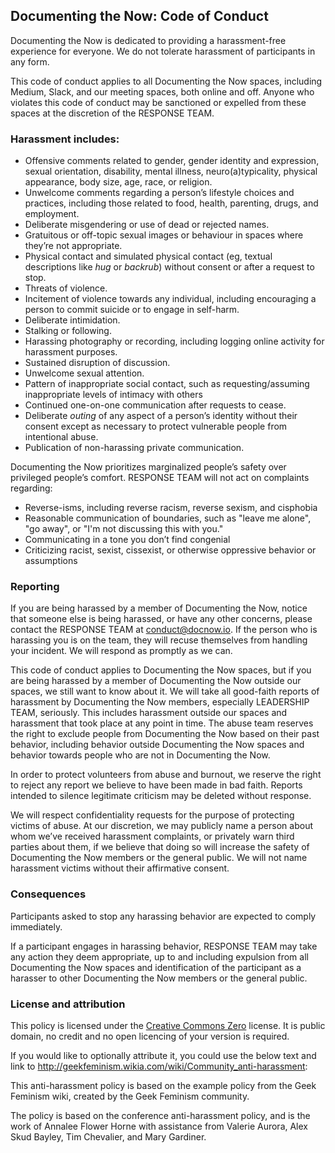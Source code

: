## Documenting the Now: Code of Conduct

Documenting the Now is dedicated to providing a harassment-free experience for everyone. We do not tolerate harassment of participants in any form.

This code of conduct applies to all Documenting the Now spaces, including Medium, Slack, and our meeting spaces, both online and off. Anyone who violates this code of conduct may be sanctioned or expelled from these spaces at the discretion of the RESPONSE TEAM.

### Harassment includes:

* Offensive comments related to gender, gender identity and expression, sexual orientation, disability, mental illness, neuro(a)typicality, physical appearance, body size, age, race, or religion.
* Unwelcome comments regarding a person’s lifestyle choices and practices, including those related to food, health, parenting, drugs, and employment.
* Deliberate misgendering or use of dead or rejected names.
* Gratuitous or off-topic sexual images or behaviour  in spaces where they’re not appropriate.
* Physical contact and simulated physical contact (eg, textual descriptions like *hug* or *backrub*) without consent or after a request to stop.
* Threats of violence.
* Incitement of violence towards any individual, including encouraging a person to commit suicide or to engage in self-harm.
* Deliberate intimidation.
* Stalking or following.
* Harassing photography or recording, including logging online activity for harassment purposes.
* Sustained disruption of discussion.
* Unwelcome sexual attention.
* Pattern of inappropriate social contact, such as requesting/assuming inappropriate levels of intimacy with others
* Continued one-on-one communication after requests to cease.
* Deliberate *outing* of any aspect of a person’s identity without their consent except as necessary to protect vulnerable people from intentional abuse.
* Publication of non-harassing private communication.

Documenting the Now prioritizes marginalized people’s safety over privileged people’s comfort. RESPONSE TEAM will not act on complaints regarding:

* Reverse-isms, including reverse racism, reverse sexism, and cisphobia
* Reasonable communication of boundaries, such as "leave me alone", "go away", or "I'm not discussing this with you."
* Communicating in a tone you don’t find congenial
* Criticizing racist, sexist, cissexist, or otherwise oppressive behavior or assumptions

### Reporting

If you are being harassed by a member of Documenting the Now, notice that someone else is being harassed, or have any other concerns, please contact the RESPONSE TEAM at [conduct@docnow.io](mailto:conduct@docnow.io). If the person who is harassing you is on the team, they will recuse themselves from handling your incident. We will respond as promptly as we can.

This code of conduct applies to Documenting the Now spaces, but if you are being harassed by a member of Documenting the Now outside our spaces, we still want to know about it. We will take all good-faith reports of harassment by Documenting the Now members, especially LEADERSHIP TEAM, seriously. This includes harassment outside our spaces and harassment that took place at any point in time. The abuse team reserves the right to exclude people from Documenting the Now based on their past behavior, including behavior outside Documenting the Now spaces and behavior towards people who are not in Documenting the Now.

In order to protect volunteers from abuse and burnout, we reserve the right to reject any report we believe to have been made in bad faith. Reports intended to silence legitimate criticism may be deleted without response.

We will respect confidentiality requests for the purpose of protecting victims of abuse. At our discretion, we may publicly name a person about whom we’ve received harassment complaints, or privately warn third parties about them, if we believe that doing so will increase the safety of Documenting the Now members or the general public. We will not name harassment victims without their affirmative consent.

### Consequences

Participants asked to stop any harassing behavior are expected to comply immediately.

If a participant engages in harassing behavior, RESPONSE TEAM may take any action they deem appropriate, up to and including expulsion from all Documenting the Now spaces and identification of the participant as a harasser to other Documenting the Now members or the general public.

### License and attribution

This policy is licensed under the [Creative Commons Zero] license. It is public domain, no credit and no open licencing of your version is required.

If you would like to optionally attribute it, you could use the below text and link to http://geekfeminism.wikia.com/wiki/Community_anti-harassment:

This anti-harassment policy is based on the example policy from the Geek Feminism wiki, created by the Geek Feminism community.

The policy is based on the conference anti-harassment policy, and is the work of Annalee Flower Horne with assistance from Valerie Aurora, Alex Skud Bayley, Tim Chevalier, and Mary Gardiner.

[Creative Commons Zero]: http://creativecommons.org/publicdomain/zero/1.0/

